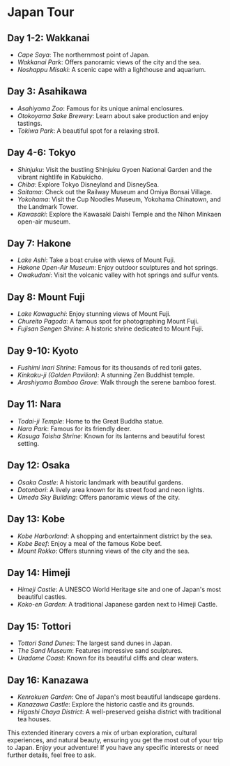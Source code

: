 # Japan Tour

## Day 1-2: Wakkanai
- *Cape Soya*: The northernmost point of Japan.
- *Wakkanai Park*: Offers panoramic views of the city and the sea.
- *Noshappu Misaki*: A scenic cape with a lighthouse and aquarium.

## Day 3: Asahikawa
- *Asahiyama Zoo*: Famous for its unique animal enclosures.
- *Otokoyama Sake Brewery*: Learn about sake production and enjoy tastings.
- *Tokiwa Park*: A beautiful spot for a relaxing stroll.

## Day 4-6: Tokyo
- *Shinjuku*: Visit the bustling Shinjuku Gyoen National Garden and the vibrant nightlife in Kabukicho.
- *Chiba*: Explore Tokyo Disneyland and DisneySea.
- *Saitama*: Check out the Railway Museum and Omiya Bonsai Village.
- *Yokohama*: Visit the Cup Noodles Museum, Yokohama Chinatown, and the Landmark Tower.
- *Kawasaki*: Explore the Kawasaki Daishi Temple and the Nihon Minkaen open-air museum.

## Day 7: Hakone
- *Lake Ashi*: Take a boat cruise with views of Mount Fuji.
- *Hakone Open-Air Museum*: Enjoy outdoor sculptures and hot springs.
- *Owakudani*: Visit the volcanic valley with hot springs and sulfur vents.

## Day 8: Mount Fuji
- *Lake Kawaguchi*: Enjoy stunning views of Mount Fuji.
- *Chureito Pagoda*: A famous spot for photographing Mount Fuji.
- *Fujisan Sengen Shrine*: A historic shrine dedicated to Mount Fuji.

## Day 9-10: Kyoto
- *Fushimi Inari Shrine*: Famous for its thousands of red torii gates.
- *Kinkaku-ji (Golden Pavilion)*: A stunning Zen Buddhist temple.
- *Arashiyama Bamboo Grove*: Walk through the serene bamboo forest.

## Day 11: Nara
- *Todai-ji Temple*: Home to the Great Buddha statue.
- *Nara Park*: Famous for its friendly deer.
- *Kasuga Taisha Shrine*: Known for its lanterns and beautiful forest setting.

## Day 12: Osaka
- *Osaka Castle*: A historic landmark with beautiful gardens.
- *Dotonbori*: A lively area known for its street food and neon lights.
- *Umeda Sky Building*: Offers panoramic views of the city.

## Day 13: Kobe
- *Kobe Harborland*: A shopping and entertainment district by the sea.
- *Kobe Beef*: Enjoy a meal of the famous Kobe beef.
- *Mount Rokko*: Offers stunning views of the city and the sea.

## Day 14: Himeji
- *Himeji Castle*: A UNESCO World Heritage site and one of Japan's most beautiful castles.
- *Koko-en Garden*: A traditional Japanese garden next to Himeji Castle.

## Day 15: Tottori
- *Tottori Sand Dunes*: The largest sand dunes in Japan.
- *The Sand Museum*: Features impressive sand sculptures.
- *Uradome Coast*: Known for its beautiful cliffs and clear waters.

## Day 16: Kanazawa
- *Kenrokuen Garden*: One of Japan's most beautiful landscape gardens.
- *Kanazawa Castle*: Explore the historic castle and its grounds.
- *Higashi Chaya District*: A well-preserved geisha district with traditional tea houses.

This extended itinerary covers a mix of urban exploration, cultural experiences, and natural beauty, ensuring you get the most out of your trip to Japan. Enjoy your adventure! If you have any specific interests or need further details, feel free to ask.
